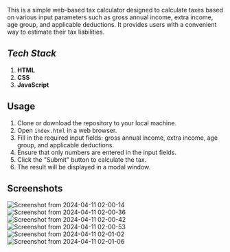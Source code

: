 This is a simple web-based tax calculator designed to calculate taxes based on various input parameters such as gross annual income, extra income, age group, and applicable deductions.
It provides users with a convenient way to estimate their tax liabilities.


## *Tech Stack*
1. **HTML**
2. **CSS**
3. **JavaScript**


## Usage

1. Clone or download the repository to your local machine.
2. Open `index.html` in a web browser.
3. Fill in the required input fields: gross annual income, extra income, age group, and applicable deductions.
4. Ensure that only numbers are entered in the input fields.
5. Click the "Submit" button to calculate the tax.
6. The result will be displayed in a modal window.


## Screenshots

![Screenshot from 2024-04-11 02-00-14](https://github.com/SarveshKh15/Tax-Calculator/assets/114363938/c1c24202-d584-4a3b-b146-c9027fc7b597)
![Screenshot from 2024-04-11 02-00-36](https://github.com/SarveshKh15/Tax-Calculator/assets/114363938/cc83b5f8-0f1c-4cc6-81fc-ccfb240f3559)
![Screenshot from 2024-04-11 02-00-42](https://github.com/SarveshKh15/Tax-Calculator/assets/114363938/3d057a8b-73a5-47ce-8a46-2f566c1dbea0)
![Screenshot from 2024-04-11 02-00-53](https://github.com/SarveshKh15/Tax-Calculator/assets/114363938/246a7ef4-212b-45e8-9d5e-2d7a538747c3)
![Screenshot from 2024-04-11 02-01-02](https://github.com/SarveshKh15/Tax-Calculator/assets/114363938/581b8431-0d08-463c-980e-6647df7e0efb)
![Screenshot from 2024-04-11 02-01-06](https://github.com/SarveshKh15/Tax-Calculator/assets/114363938/eebb3dae-62c0-4a6a-81d2-a110206e60f1)
